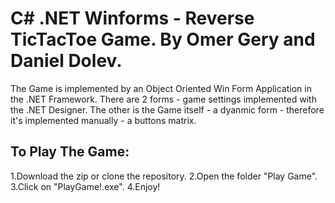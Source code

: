 # C# .NET Winforms - Reverse TicTacToe Game. By Omer Gery and Daniel Dolev.
The Game is implemented by an Object Oriented Win Form Application in the .NET Framework.
There are 2 forms - game settings implemented with the .NET Designer.
The other is the Game itself - a dyanmic form - therefore it's implemented manually - a buttons matrix.
## To Play The Game:
1.Download the zip or clone the repository. 
2.Open the folder "Play Game".
3.Click on "PlayGame!.exe".
4.Enjoy!
